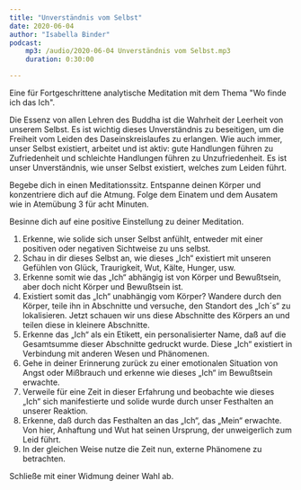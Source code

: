 ```yaml
---
title: "Unverständnis vom Selbst"
date: 2020-06-04
author: "Isabella Binder"
podcast:
    mp3: /audio/2020-06-04 Unverständnis vom Selbst.mp3
    duration: 0:30:00

---
```


Eine für Fortgeschrittene analytische Meditation mit dem Thema "Wo finde ich das Ich".

Die Essenz von allen Lehren des Buddha ist die Wahrheit der Leerheit von unserem Selbst. Es ist wichtig dieses Unverständnis zu beseitigen, um die Freiheit vom Leiden des Daseinskreislaufes zu erlangen. Wie auch immer, unser Selbst existiert, arbeitet und ist aktiv: gute Handlungen führen zu Zufriedenheit und schleichte Handlungen führen zu Unzufriedenheit. Es ist unser Unverständnis, wie unser Selbst existiert, welches zum Leiden führt.

Begebe dich in einen Meditationssitz. Entspanne deinen Körper und konzentriere dich auf die Atmung. Folge dem Einatem und dem Ausatem wie in Atemübung 3 für acht Minuten.

Besinne dich auf eine positive Einstellung zu deiner Meditation.

1.	Erkenne, wie solide sich unser Selbst anfühlt, entweder mit einer positiven oder negativen Sichtweise zu uns selbst.
2.	Schau in dir dieses Selbst an, wie dieses „Ich“ existiert mit unseren Gefühlen von Glück, Traurigkeit, Wut, Kälte, Hunger, usw.
3.	Erkenne somit wie das „Ich“ abhängig ist von Körper und Bewußtsein, aber doch nicht Körper und Bewußtsein ist.
4.	Existiert somit das „Ich“ unabhängig vom Körper? Wandere durch den Körper, teile ihn in Abschnitte und versuche, den Standort des „Ich´s“ zu lokalisieren. Jetzt schauen wir uns diese Abschnitte des Körpers an und teilen diese in kleinere Abschnitte.
5.	Erkenne das „Ich“ als ein Etikett, ein personalisierter Name, daß auf die Gesamtsumme dieser Abschnitte gedruckt wurde. Diese „Ich“ existiert in Verbindung mit anderen Wesen und Phänomenen.
6.	Gehe in deiner Erinnerung zurück zu einer emotionalen Situation von Angst oder Mißbrauch und erkenne wie dieses „Ich“ im Bewußtsein erwachte.
7.	Verweile für eine Zeit in dieser Erfahrung und beobachte wie dieses „Ich“ sich manifestierte und solide wurde durch unser Festhalten an unserer Reaktion.
8.	Erkenne, daß durch das Festhalten an das „Ich“, das „Mein“ erwachte. Von hier, Anhaftung und Wut hat seinen Ursprung, der unweigerlich zum Leid führt.
9.	In der gleichen Weise nutze die Zeit nun, externe Phänomene zu betrachten.

Schließe mit einer Widmung deiner Wahl ab.
